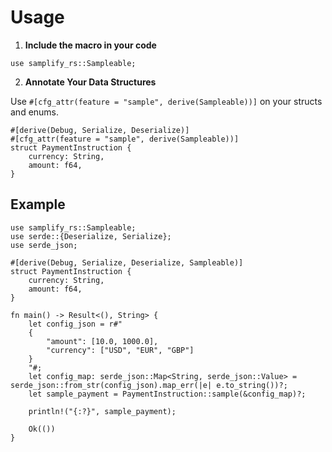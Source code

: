 # Usage
1. **Include the macro in your code**
```rust,noplayground
use samplify_rs::Sampleable;
```
2. **Annotate Your Data Structures**

Use `#[cfg_attr(feature = "sample", derive(Sampleable))]` on your structs and enums.

```rust,noplayground
#[derive(Debug, Serialize, Deserialize)]
#[cfg_attr(feature = "sample", derive(Sampleable))]
struct PaymentInstruction {
    currency: String,
    amount: f64,
}
```

## Example

```rust,noplayground
use samplify_rs::Sampleable;
use serde::{Deserialize, Serialize};
use serde_json;

#[derive(Debug, Serialize, Deserialize, Sampleable)]
struct PaymentInstruction {
    currency: String,
    amount: f64,
}

fn main() -> Result<(), String> {
    let config_json = r#"
    {
        "amount": [10.0, 1000.0],
        "currency": ["USD", "EUR", "GBP"]
    }
    "#;
    let config_map: serde_json::Map<String, serde_json::Value> = serde_json::from_str(config_json).map_err(|e| e.to_string())?;
    let sample_payment = PaymentInstruction::sample(&config_map)?;

    println!("{:?}", sample_payment);

    Ok(())
}
```
